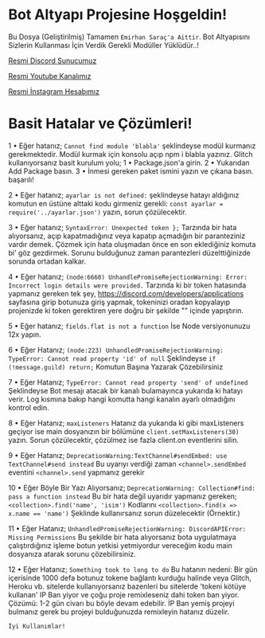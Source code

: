 Bot Altyapı Projesine Hoşgeldin!
=================
 Bu Dosya (Geliştirilmiş) Tamamen `Emirhan Saraç'a Aittir`. Bot Altyapısını Sizlerin Kullanması İçin Verdik Gerekli Modüller Yüklüdür..!

[Resmi Discord Sunucumuz](https://discord.gg/Zwr4MqyKrC)

[Resmi Youtube Kanalımız](https://www.youtube.com/channel/UCVRhrcoG6FOvHGKehYtvKHg?view_as=subscriber)

[Resmi İnstagram Hesabımız](https://www.instagram.com/emirhansarac06/)

Basit Hatalar ve Çözümleri!
=================
1 • Eğer hatanız;
`Cannot find module 'blabla'`
şeklindeyse modül kurmanız gerekmektedir.
Modül kurmak için konsolu açıp npm i blabla yazınız.
Glitch kullanıyorsanız basit kurulum yolu;
1 • Package.json'a girin.
2 • Yukarıdan Add Package basın.
3 • İnmesi gereken paket ismini yazın ve çıkana basın.
başarılı! 

2 • Eğer hatanız;
`ayarlar is not defined:`
şeklindeyse hatayı aldığınız komutun en üstüne alttaki kodu girmeniz gerekli:
`const ayarlar = require('../ayarlar.json')`
 yazın, sorun çözülecektir.
 

 3 • Eğer hatanız;
`SyntaxError: Unexpected token };`
Tarzında bir hata alıyorsanız, açıp kapatmadığınız veya kapatıp açmadığın bir paranteziniz vardır demek. Çözmek için hata oluşmadan önce en son eklediğiniz komuta bi' göz gezdirmek. Sorunu bulduğunuz zaman parantezleri düzelttiğinizde sorunda ortadan kalkar.
 
4 • Eğer hatanız; 
`(node:6660) UnhandlePromiseRejectionWarning: Error: Incorrect login details were provided.`
Tarzında ki bir token hatasında yapmanız gereken tek şey, https://discord.com/developers/applications sayfasına girip botunuza giriş yapmak, tokeninizi oradan kopyalayıp projenizde ki token gerektiren yere doğru bir şekilde "" içinde yapıştırın.
 
5 • Eğer hatanız; 
`fields.flat is not a function`
İse Node versiyonunuzu 12x yapın.
 
6 • Eğer Hatanız;
`(node:223) UnhandledPromiseRejectionWarning: TypeError: Cannot read property 'id' of null`
Şeklindeyse `if (!message.guild) return;` Komutun Başına Yazarak Çözebilirsiniz

7 • Eğer Hatanız;
`TypeError: Cannot read property 'send' of undefined`
Şeklindeyse Bot mesajı atacak bir kanalı bulamayınca yukarıda ki hatayı verir. Log kısmına bakıp hangi komutta hangi kanalın ayarlı olmadığını kontrol edin.

8 • Eğer Hatanız;
`maxListeners`
 Hatanız da yukarıda ki gibi maxListeners geçiyor ise main dosyanızın bir bölümüne `client.setMaxListeners(30)` yazın. Sorun çözülecektir, çözülmez ise fazla client.on eventlerini silin.
 
9 • Eğer Hatanız;
`DeprecationWarning:TextChannel#sendEmbed: use TextChannel#send instead`
Bu uyarıyı verdiği zaman `<channel>.sendEmbed` eventini `<channel>.send` yapmanız gerekir

10 • Eğer Böyle Bir Yazı Alıyorsanız;
`DeprecationWarning: Collection#find: pass a function instead`
Bu bir hata değil uyarıdır yapmanız gereken;
`<collection>.find('name', 'isim')`
Kodlarını
`<collection>.find(x => x.name == 'name')`
Şeklinde kullanırsanız sorun düzelecektir (Örnektir.)

 11 • Eğer Hatanız;
`UnhandledPromiseRejectionWarning: DiscordAPIError: Missing Permissions`
Bu şekilde bir hata alıyorsanız bota uygulatmaya çalıştırdığınız işleme botun yetkisi yetmiyordur vereceğim kodu main dosyanıza atarak sorunu çözebilirsiniz.
 
 12 • Eğer Hatanız;
`Something took to long to do` 
Bu hatanın nedeni: Bir gün içerisinde 1000 defa botunuz tokene bağlantı kurduğu halinde veya Glitch, Heroku vb. sitelerde kullanıyorsanız bazenleri bu sitelerde 'tokeni kötüye kullanan' IP Ban yiyor ve çoğu proje remixleseniz dahi token ban yiyor. 
Çözümü: 1-2 gün civarı bu böyle devam edebilir. İP Ban yemiş projeyi bulmanız gerek bu projeyi bulduğunuzda remixleyin hatanız düzelir.
 

`İyi Kullanımlar!`

